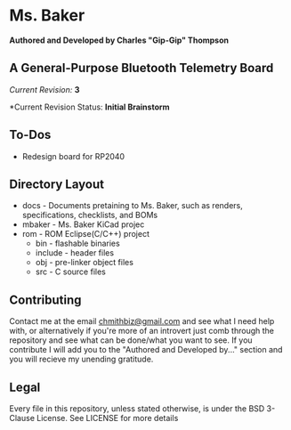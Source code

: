 # Ms. Baker

**Authored and Developed by Charles "Gip-Gip" Thompson**

## A General-Purpose Bluetooth Telemetry Board

*Current Revision:* **3**

*Current Revision Status: **Initial Brainstorm**

## To-Dos

 * Redesign board for RP2040

## Directory Layout

 * docs -  Documents pretaining to Ms. Baker, such as renders, specifications, checklists, and BOMs
 * mbaker - Ms. Baker KiCad projec
 * rom - ROM Eclipse(C/C++) project
   * bin - flashable binaries
   * include - header files
   * obj -  pre-linker object files
   * src - C source files

## Contributing

Contact me at the email chmithbiz@gmail.com and see what I need help with, or alternatively if you're more of an introvert just comb through the repository and see
what can be done/what you want to see. If you contribute I will add you to the "Authored and Developed by..." section and you will recieve my unending gratitude.

## Legal

Every file in this repository, unless stated otherwise, is under the BSD 3-Clause License. See LICENSE for more details
